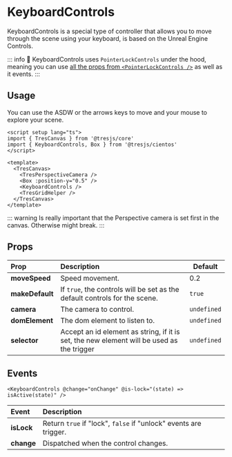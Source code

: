 # KeyboardControls

KeyboardControls is a special type of controller that allows you to move through the scene using your keyboard, is based on the Unreal Engine Controls.

<DocsDemo>
  <KeyboardControlsDemo />
</DocsDemo>

::: info
:memo: KeyboardControls uses `PointerLockControls` under the hood, meaning you can use [all the props from `<PointerLockControls />`](pointer-lock-controls#props) as well as it events.
:::

## Usage

You can use the ASDW or the arrows keys to move and your mouse to explore your scene.

```vue{3,10}
<script setup lang="ts">
import { TresCanvas } from '@tresjs/core'
import { KeyboardControls, Box } from '@tresjs/cientos'
</script>

<template>
  <TresCanvas>
    <TresPerspectiveCamera />
    <Box :position-y="0.5" />
    <KeyboardControls />
    <TresGridHelper />
  </TresCanvas>
</template>
```

::: warning
Is really important that the Perspective camera is set first in the canvas. Otherwise might break.
:::

## Props

| Prop                    | Description                          | Default |
| :---------------------- | :----------------------------------- | ------- |
| **moveSpeed**           | Speed movement.                      | 0.2     |
| **makeDefault** | If `true`, the controls will be set as the default controls for the scene.                | `true`     |
| **camera**      | The camera to control.                                                                    | `undefined` |
| **domElement**  | The dom element to listen to.                                                             | `undefined` |
| **selector**    | Accept an id element as string, if it is set, the new element will be used as the trigger | `undefined` |

## Events

```vue
<KeyboardControls @change="onChange" @is-lock="(state) => isActive(state)" />
```

| Event      | Description                                                      |
| :--------- | :--------------------------------------------------------------- |
| **isLock** | Return `true` if "lock", `false` if "unlock" events are trigger. |
| **change** | Dispatched when the control changes.                             |
